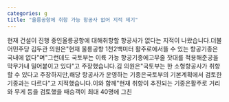 ```yaml
---
categories: g
title: "울릉공항에 취항 가능 항공사 없어 지적 제기"
---
```

현재 건설이 진행 중인울릉공항에 대해취항할 항공사가 없다는 지적이 나왔습니다.더불어민주당 김두관 의원은"현재 울릉공항 1천2백미터 활주로에서뜰 수 있는 항공기종은 국내에 없다"며"그런데도 국토부는 이륙 가능 항공기종에고무줄 잣대를 적용해준공을 막무가내 밀어붙이고 있다"고 주장했습니다.김 의원은"국토부는 한 소형항공사가 취항할 수 있다고 주장하지만,해당 항공사가 운영하는 기종은국토부의 기본계획에서 검토한 기종과는 다르다"고 지적했습니다.이와 함께"현재 취항이 추진되는 기종은활주로 거리와 무게 등을 검토했을 때승객이 최대 40명에 그친